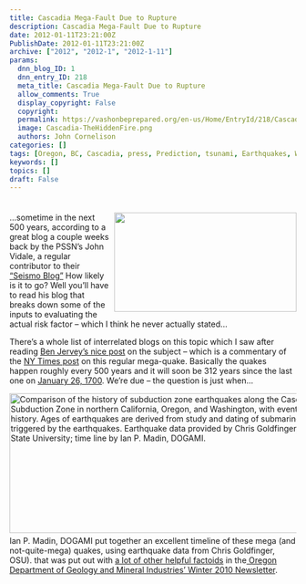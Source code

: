 ```yaml
---
title: Cascadia Mega-Fault Due to Rupture
description: Cascadia Mega-Fault Due to Rupture
date: 2012-01-11T23:21:00Z
PublishDate: 2012-01-11T23:21:00Z
archive: ["2012", "2012-1", "2012-1-11"]
params:
  dnn_blog_ID: 1
  dnn_entry_ID: 218
  meta_title: Cascadia Mega-Fault Due to Rupture
  allow_comments: True
  display_copyright: False
  copyright:
  permalink: https://vashonbeprepared.org/en-us/Home/EntryId/218/Cascadia-Mega-Fault-Due-to-Rupture
  image: Cascadia-TheHiddenFire.png
  authors: John Cornelison
categories: []
tags: [Oregon, BC, Cascadia, press, Prediction, tsunami, Earthquakes, WA]
keywords: []
topics: []
draft: False
---
```


<div class="wlWriterHeaderFooter" style="padding-bottom: 4px; margin: 0px; padding-left: 0px; padding-right: 0px; float: none; padding-top: 4px;"> </div>
<p><img alt="" width="320" height="174" align="right" style="margin: 0px 0px 5px 5px; display: inline; float: right;" src="./images/217/a74dd31a6c1f_D1B0-image_2.png" />&hellip;sometime in the next 500 years, according to a great blog a couple weeks back by <span style="font-weight: normal;">the PSSN&rsquo;s John Vidale, a regular contributor to their <a href="http://www.pnsn.org/blog" target="_blank">&ldquo;Seismo Blog&rdquo;</a> How likely is it to go? Well you&rsquo;ll have to read his blog that breaks down some of the inputs to evaluating the actual risk factor &ndash; which I think he never actually stated&hellip;</span></p>
<p>There&rsquo;s a whole list of interrelated blogs on this topic which I saw after reading <a href="http://www.good.is/post/cascadia-the-west-coast-fault-line-that-is-nine-months-pregnant/" target="_blank">Ben Jervey&rsquo;s nice post</a> on the subject &ndash; which is a commentary of the <a href="http://dotearth.blogs.nytimes.com/2011/03/13/a-postcard-to-the-pacific-northwest-prepare/" target="_blank">NY Times post</a> on this regular mega-quake. Basically the quakes happen roughly every 500 years and it will soon be 312 years since the last one on <a href="http://earthquakescanada.nrcan.gc.ca/histor/15-19th-eme/1700/1700-eng.php" target="_blank">January 26, 1700</a>. We&rsquo;re due &ndash; the question is just when&hellip;</p>
<p><a href="./images/218/Cascadia-Mega-Fault-Due-to-Rupture_CB1B-image_2.png"><img width="600" height="245" title="KNOWN CASCADIA EARTHQUAKES ALONG THE CASCADIA SUBDUCTION ZONE IN NORTHERN CALIFORNIA, OREGON, AND WASHINGTON" align="left" style="background-image: none;   margin: 0px 5px 5px 0px; padding-left: 0px; padding-right: 0px; display: inline; float: left;   padding-top: 0px;border: 0px;" alt="Comparison of the history of subduction zone earthquakes along the Cascadia Subduction Zone in northern California, Oregon, and Washington, with events from human history. Ages of earthquakes are derived from study and dating of submarine landslides triggered by the earthquakes. Earthquake data provided by Chris Goldfinger, Oregon State University; time line by Ian P. Madin, DOGAMI." src="./images/218/Cascadia-Mega-Fault-Due-to-Rupture_CB1B-image_thumb.png" /></a>Ian P. Madin, DOGAMI put together an excellent timeline of these mega (and not-quite-mega) quakes, using earthquake data from Chris Goldfinger, OSU). that was put out with <a href="/Blogs/VashonPreparedness/tabid/164/EntryId/217/Do-you-know-Washington-rsquo-s-four-kinds-of-earthquake-sources.aspx" target="_blank">a lot of other helpful factoids</a> in the<a href="http://www.oregongeology.org/sub/quarpub/CascadiaWinter2010.pdf"> Oregon Department of Geology and Mineral Industries&rsquo; Winter 2010 Newsletter</a>.</p>
